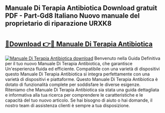 ## Manuale Di Terapia Antibiotica Download gratuit PDF - Part-Gd8 Italiano Nuovo manuale del proprietario di riparazione URXK8

# <h2><a href="http://dfdeyz1.blite.top/?on=Manuale+Di+Terapia+Antibiotica">🔗Download 👉🔴 Manuale Di Terapia Antibiotica</a></h2>

[![Manuale Di Terapia Antibiotica download](https://i.imgur.com/lujVjoI.png)](http://dfdeyz1.blite.top/?on=Manuale+Di+Terapia+Antibiotica)
Benvenuto nella Guida Definitiva per il tuo nuovo Manuale Di Terapia Antibiotica, che garantisce Un'esperienza fluida ed efficiente. Compatibile con una varietà di dispositivi questo Manuale Di Terapia Antibiotica si integra perfettamente con una varietà di dispositivi e piattaforme. Questo Manuale Di Terapia Antibiotica è dotato di funzionalità complete per soddisfare le diverse esigenze. Riteniamo che Manuale Di Terapia Antibiotica sia stata una guida dettagliata e informativa alla tua ricerca per comprendere le caratteristiche e le capacità del tuo nuovo articolo. Se hai bisogno di aiuto o hai domande, il nostro team di assistenza clienti è sempre a tua disposizione.
